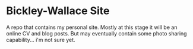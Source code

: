 # Bickley-Wallace Site

A repo that contains my personal site. Mostly at this stage it will be an online CV and blog posts. But may eventually contain some photo sharing capability... i'm not sure yet.
